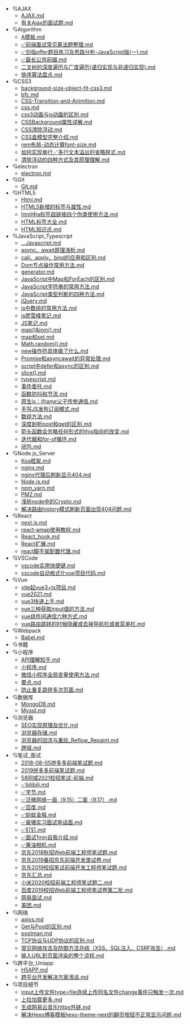 - :cupid:AJAX
   - [AJAX.md](AJAX/AJAX.md)
   - [有关Ajax的面试题.md](AJAX/有关Ajax的面试题.md)
- :cupid:Algorithm
   - [A模板.md](Algorithm/A模板.md)
   - [✅前端面试常见算法题整理.md](Algorithm/✅前端面试常见算法题整理.md)
   - [✅剑指offer题目练习及思路分析-JavaScript版(一).md](Algorithm/✅剑指offer题目练习及思路分析-JavaScript版(一).md)
   - [✅最长公共前缀.md](Algorithm/✅最长公共前缀.md)
   - [二叉树的深度遍历与广度遍历(递归实现与非递归实现).md](Algorithm/二叉树的深度遍历与广度遍历(递归实现与非递归实现).md)
   - [排序算法盘点.md](Algorithm/排序算法盘点.md)
- :cupid:CSS3
   - [background-size-object-fit-css3.md](CSS3/background-size-object-fit-css3.md)
   - [bfc.md](CSS3/bfc.md)
   - [CSS-Transition-and-Animition.md](CSS3/CSS-Transition-and-Animition.md)
   - [css.md](CSS3/css.md)
   - [css3动画与js动画的区别.md](CSS3/css3动画与js动画的区别.md)
   - [CSSBackground属性详解.md](CSS3/CSSBackground属性详解.md)
   - [CSS清除浮动.md](CSS3/CSS清除浮动.md)
   - [CSS盒模型完整介绍.md](CSS3/CSS盒模型完整介绍.md)
   - [rem布局-动态计算font-size.md](CSS3/rem布局-动态计算font-size.md)
   - [如何实现单行／多行文本溢出的省略样式.md](CSS3/如何实现单行／多行文本溢出的省略样式.md)
   - [清除浮动的四种方式及其原理理解.md](CSS3/清除浮动的四种方式及其原理理解.md)
- :cupid:electron
   - [electron.md](electron/electron.md)
- :cupid:Git
   - [Git.md](Git/Git.md)
- :cupid:HTML5
   - [Html.md](HTML5/Html.md)
   - [HTML5新增的标签与属性.md](HTML5/HTML5新增的标签与属性.md)
   - [html中a标签超链接四个伪类使用方法.md](HTML5/html中a标签超链接四个伪类使用方法.md)
   - [HTML标签大全.md](HTML5/HTML标签大全.md)
   - [HTML知识点.md](HTML5/HTML知识点.md)
- :cupid:JavaScript_Typescript
   - [...Javascript.md](JavaScript_Typescript/...Javascript.md)
   - [async、await原理浅析.md](JavaScript_Typescript/async、await原理浅析.md)
   - [call、apply、bind的应用和区别.md](JavaScript_Typescript/call、apply、bind的应用和区别.md)
   - [Dom节点操作常用方法.md](JavaScript_Typescript/Dom节点操作常用方法.md)
   - [generator.md](JavaScript_Typescript/generator.md)
   - [JavaScript中Map和ForEach的区别.md](JavaScript_Typescript/JavaScript中Map和ForEach的区别.md)
   - [JavaScript字符串的常用方法.md](JavaScript_Typescript/JavaScript字符串的常用方法.md)
   - [JavaScript类型判断的四种方法.md](JavaScript_Typescript/JavaScript类型判断的四种方法.md)
   - [jQuery.md](JavaScript_Typescript/jQuery.md)
   - [js中数组的常用方法.md](JavaScript_Typescript/js中数组的常用方法.md)
   - [js廖雪峰笔记.md](JavaScript_Typescript/js廖雪峰笔记.md)
   - [JS笔记.md](JavaScript_Typescript/JS笔记.md)
   - [map()&join().md](JavaScript_Typescript/map()&join().md)
   - [map和set.md](JavaScript_Typescript/map和set.md)
   - [Math.random().md](JavaScript_Typescript/Math.random().md)
   - [new操作符具体做了什么.md](JavaScript_Typescript/new操作符具体做了什么.md)
   - [Promise和asyncawait的异常处理.md](JavaScript_Typescript/Promise和asyncawait的异常处理.md)
   - [script中defer和async的区别.md](JavaScript_Typescript/script中defer和async的区别.md)
   - [slice().md](JavaScript_Typescript/slice().md)
   - [typescript.md](JavaScript_Typescript/typescript.md)
   - [事件委托.md](JavaScript_Typescript/事件委托.md)
   - [函数防抖和节流.md](JavaScript_Typescript/函数防抖和节流.md)
   - [原生js：iframe父子传参通信.md](JavaScript_Typescript/原生js：iframe父子传参通信.md)
   - [手写JS发布订阅模式.md](JavaScript_Typescript/手写JS发布订阅模式.md)
   - [数组方法.md](JavaScript_Typescript/数组方法.md)
   - [深度剖析post和get的区别.md](JavaScript_Typescript/深度剖析post和get的区别.md)
   - [箭头函数会忽略任何形式的this指向的改变.md](JavaScript_Typescript/箭头函数会忽略任何形式的this指向的改变.md)
   - [迭代器和for-of循环.md](JavaScript_Typescript/迭代器和for-of循环.md)
   - [闭包.md](JavaScript_Typescript/闭包.md)
- :cupid:Node.js_Server
   - [Koa框架.md](Node.js_Server/Koa框架.md)
   - [nginx.md](Node.js_Server/nginx.md)
   - [nginx代理后刷新显示404.md](Node.js_Server/nginx代理后刷新显示404.md)
   - [Node.js.md](Node.js_Server/Node.js.md)
   - [npm_yarn.md](Node.js_Server/npm_yarn.md)
   - [PM2.md](Node.js_Server/PM2.md)
   - [浅析node中的Crypto.md](Node.js_Server/浅析node中的Crypto.md)
   - [解决路由history模式刷新页面出现404问题.md](Node.js_Server/解决路由history模式刷新页面出现404问题.md)
- :cupid:React
   - [next.js.md](React/next.js.md)
   - [react-amap使用教程.md](React/react-amap使用教程.md)
   - [React_hook.md](React/React_hook.md)
   - [React扩展.md](React/React扩展.md)
   - [react脚手架配置代理.md](React/react脚手架配置代理.md)
- :cupid:VSCode
   - [vscode实用快捷键.md](VSCode/vscode实用快捷键.md)
   - [vscode自动格式化vue项目代码.md](VSCode/vscode自动格式化vue项目代码.md)
- :cupid:Vue
   - [vite起vue3+ts项目.md](Vue/vite起vue3+ts项目.md)
   - [vue2021.md](Vue/vue2021.md)
   - [vue3快速上手.md](Vue/vue3快速上手.md)
   - [vue三种获取input值的方法.md](Vue/vue三种获取input值的方法.md)
   - [vue组件间通信六种方式.md](Vue/vue组件间通信六种方式.md)
   - [vue路由跳转的时候隐藏或去掉导航栏或者菜单栏.md](Vue/vue路由跳转的时候隐藏或去掉导航栏或者菜单栏.md)
- :cupid:Webpack
   - [Babel.md](Webpack/Babel.md)
- :cupid:书籍
- :cupid:小程序
   - [API理解知乎.md](小程序/API理解知乎.md)
   - [小程序.md](小程序/小程序.md)
   - [微信小程序全局变量使用方法.md](小程序/微信小程序全局变量使用方法.md)
   - [要点.md](小程序/要点.md)
   - [防止重复跳转多次页面.md](小程序/防止重复跳转多次页面.md)
- :cupid:数据库
   - [MongoDB.md](数据库/MongoDB.md)
   - [Mysql.md](数据库/Mysql.md)
- :cupid:浏览器
   - [SEO实现原理及优化.md](浏览器/SEO实现原理及优化.md)
   - [浏览器存储.md](浏览器/浏览器存储.md)
   - [浏览器的回流与重绘_Reflow_Repaint.md](浏览器/浏览器的回流与重绘_Reflow_Repaint.md)
   - [跨域.md](浏览器/跨域.md)
- :cupid:笔试_面试
   - [2018-08-05拼多多前端笔试题.md](笔试_面试/2018-08-05拼多多前端笔试题.md)
   - [2019拼多多前端笔试题.md](笔试_面试/2019拼多多前端笔试题.md)
   - [58同城2021校招笔试-前端.md](笔试_面试/58同城2021校招笔试-前端.md)
   - [✅bilibili.md](笔试_面试/✅bilibili.md)
   - [✅字节.md](笔试_面试/✅字节.md)
   - [✅泛微网络一面（9.15）二面（9.17）.md](笔试_面试/✅泛微网络一面（9.15）二面（9.17）.md)
   - [✅百度.md](笔试_面试/✅百度.md)
   - [✅蚂蚁金服.md](笔试_面试/✅蚂蚁金服.md)
   - [✅豪猪实习面试电话面.md](笔试_面试/✅豪猪实习面试电话面.md)
   - [✅钉钉.md](笔试_面试/✅钉钉.md)
   - [✅面试1min自我介绍.md](笔试_面试/✅面试1min自我介绍.md)
   - [✅黄油相机.md](笔试_面试/✅黄油相机.md)
   - [京东2018秋招Web前端工程师笔试题.md](笔试_面试/京东2018秋招Web前端工程师笔试题.md)
   - [京东2019春招京东前端开发类试卷.md](笔试_面试/京东2019春招京东前端开发类试卷.md)
   - [京东2019校招笔试前端开发工程师笔试题.md](笔试_面试/京东2019校招笔试前端开发工程师笔试题.md)
   - [京东汇总.md](笔试_面试/京东汇总.md)
   - [小米2020校招前端工程师笔试题二.md](笔试_面试/小米2020校招前端工程师笔试题二.md)
   - [百度2019校招Web前端工程师笔试卷第二批.md](笔试_面试/百度2019校招Web前端工程师笔试卷第二批.md)
   - [网易面试.md](笔试_面试/网易面试.md)
   - [美团.md](笔试_面试/美团.md)
- :cupid:网络
   - [axios.md](网络/axios.md)
   - [Get与Post的区别.md](网络/Get与Post的区别.md)
   - [postman.md](网络/postman.md)
   - [TCP协议与UDP协议的区别.md](网络/TCP协议与UDP协议的区别.md)
   - [常见网络攻击及防御方法总结（XSS、SQL注入、CSRF攻击）.md](网络/常见网络攻击及防御方法总结（XSS、SQL注入、CSRF攻击）.md)
   - [输入URL到页面渲染的整个流程.md](网络/输入URL到页面渲染的整个流程.md)
- :cupid:跨平台_Uniapp
   - [H5APP.md](跨平台_Uniapp/H5APP.md)
   - [跨平台开发解决方案浅谈.md](跨平台_Uniapp/跨平台开发解决方案浅谈.md)
- :cupid:项目细节
   - [input上传文件type=file连续上传同名文件change事件只触发一次.md](项目细节/input上传文件type=file连续上传同名文件change事件只触发一次.md)
   - [上拉加载更多.md](项目细节/上拉加载更多.md)
   - [生成网易云音乐https外链.md](项目细节/生成网易云音乐https外链.md)
   - [解决Hexo博客模板hexo-theme-next的翻页按钮不正常显示问题.md](项目细节/解决Hexo博客模板hexo-theme-next的翻页按钮不正常显示问题.md)
